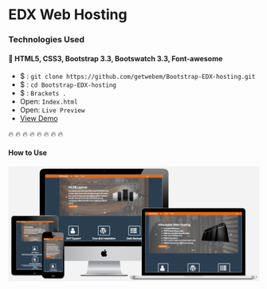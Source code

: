 # EDX Web Hosting 
### Technologies Used
####   :rocket:  HTML5, CSS3, Bootstrap 3.3, Bootswatch 3.3, Font-awesome
 - $ :  `git clone https://github.com/getwebem/Bootstrap-EDX-hosting.git`
 - $ :  `cd Bootstrap-EDX-hosting`
 - $ :  `Brackets .`
 - Open:  `Index.html`
 - Open:  `Live Preview`
  - [View Demo](http://getwebem.com/edxHosting/)  

:fire: :fire: :fire: :fire: :fire: :fire: :fire: :fire:
#### How to Use 
![pic1](https://raw.githubusercontent.com/getwebem/README/master/edxHosting/Screen%20Shot%202017-08-07%20at%2020.37.12.png)
<br/><br/>

